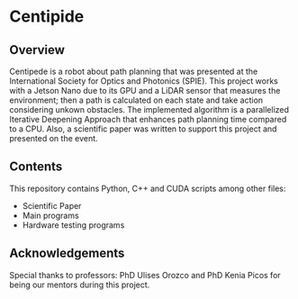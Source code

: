 # Centipide

## Overview
Centipede is a robot about path planning that was presented at the International Society for Optics and Photonics (SPIE). This project works with a Jetson Nano due to its GPU and a LiDAR sensor that measures the environment; then a path is calculated on each state and take action considering unkown obstacles. The implemented algorithm is a parallelized Iterative Deepening Approach that enhances path planning time compared to a CPU. Also, a scientific paper was written to support this project and presented on the event.

## Contents
This repository contains Python, C++ and CUDA scripts among other files:
- Scientific Paper
- Main programs
- Hardware testing programs

## Acknowledgements
Special thanks to professors: PhD Ulises Orozco and PhD Kenia Picos for being our mentors during this project.
